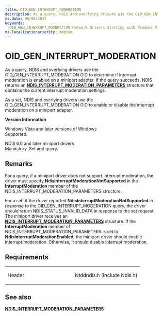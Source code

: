 ```yaml
---
title: OID_GEN_INTERRUPT_MODERATION
description: As a query, NDIS and overlying drivers use the OID_GEN_INTERRUPT_MODERATION OID to determine if interrupt moderation is enabled on a miniport adapter.
ms.date: 08/08/2017
keywords: 
 -OID_GEN_INTERRUPT_MODERATION Network Drivers Starting with Windows Vista
ms.localizationpriority: medium
---
```


# OID\_GEN\_INTERRUPT\_MODERATION


As a query, NDIS and overlying drivers use the OID\_GEN\_INTERRUPT\_MODERATION OID to determine if interrupt moderation is enabled on a miniport adapter. If the query succeeds, NDIS returns an [**NDIS\_INTERRUPT\_MODERATION\_PARAMETERS**](/windows-hardware/drivers/ddi/ntddndis/ns-ntddndis-_ndis_interrupt_moderation_parameters) structure that contains the current interrupt moderation settings.

As a set, NDIS and overlying drivers use the OID\_GEN\_INTERRUPT\_MODERATION OID to enable or disable the interrupt moderation on a miniport adapter.

**Version Information**

<a href="" id="windows-vista-and-later-versions-of-windows"></a>Windows Vista and later versions of Windows  
Supported.

<a href="" id="ndis-6-0-and-later-miniport-drivers"></a>NDIS 6.0 and later miniport drivers  
Mandatory. Set and query.

## Remarks

For a query, if a miniport driver does not support interrupt moderation, the driver must specify **NdisInterruptModerationNotSupported** in the **InterruptModeration** member of the NDIS\_INTERRUPT\_MODERATION\_PARAMETERS structure.

For a set, if the driver reported **NdisInterruptModerationNotSupported** in response to the OID\_GEN\_INTERRUPT\_MODERATION query, the driver should return NDIS\_STATUS\_INVALID\_DATA in response to the set request. The miniport driver receives an [**NDIS\_INTERRUPT\_MODERATION\_PARAMETERS**](/windows-hardware/drivers/ddi/ntddndis/ns-ntddndis-_ndis_interrupt_moderation_parameters) structure. If the **InterruptModeration** member of NDIS\_INTERRUPT\_MODERATION\_PARAMETERS is set to **NdisInterruptModerationEnabled**, the miniport driver should enable interrupt moderation. Otherwise, it should disable interrupt moderation.

## Requirements

<table>
<colgroup>
<col width="50%" />
<col width="50%" />
</colgroup>
<tbody>
<tr class="odd">
<td><p>Header</p></td>
<td>Ntddndis.h (include Ndis.h)</td>
</tr>
</tbody>
</table>

## See also


[**NDIS\_INTERRUPT\_MODERATION\_PARAMETERS**](/windows-hardware/drivers/ddi/ntddndis/ns-ntddndis-_ndis_interrupt_moderation_parameters)

 

